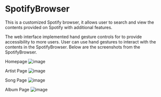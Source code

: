 # SpotifyBrowser

This is a customized Spotify browser, it allows user to search and view the contents provided on Spotify with additional features.

The web interface implemented hand gesture controls for to provide accessibility to more users. User can use hand gestures to interact with the contents in the SpotifyBrowser. Below are the screenshots from the SpotifyBrowser.

Homepage
![image](https://user-images.githubusercontent.com/84108333/159132649-fe8a28e2-5407-41dc-96c0-5546163df0a0.png)

Artist Page
![image](https://user-images.githubusercontent.com/84108333/159132685-0e5aa43f-c0cf-44b8-bb43-e2472919f220.png)

Song Page
![image](https://user-images.githubusercontent.com/84108333/159132876-36e39886-b991-4f3b-8794-7f9525199edb.png)

Album Page
![image](https://user-images.githubusercontent.com/84108333/159132815-ad00cb13-d8f8-4238-800c-36885746f0d9.png)
